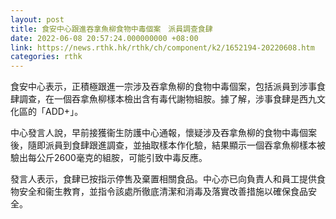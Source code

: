 ```yaml
---
layout: post
title: 食安中心跟進吞拿魚柳食物中毒個案　派員調查食肆
date: 2022-06-08 20:57:24.000000000 +08:00
link: https://news.rthk.hk/rthk/ch/component/k2/1652194-20220608.htm
categories: rthk
---
```


食安中心表示，正積極跟進一宗涉及吞拿魚柳的食物中毒個案，包括派員到涉事食肆調查，在一個吞拿魚柳樣本檢出含有毒代謝物組胺。據了解，涉事食肆是西九文化區的「ADD+」。

中心發言人說，早前接獲衞生防護中心通報，懷疑涉及吞拿魚柳的食物中毒個案後，隨即派員到食肆跟進調查，並抽取樣本作化驗，結果顯示一個吞拿魚柳樣本被驗出每公斤2600毫克的組胺，可能引致中毒反應。

發言人表示，食肆已按指示停售及棄置相關食品。中心亦已向負責人和員工提供食物安全和衞生教育，並指令該處所徹底清潔和消毒及落實改善措施以確保食品安全。
